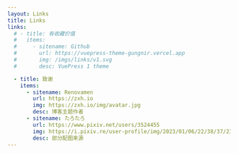 ```yaml
---
layout: Links
title: Links
links:
  # - title: 有收藏价值
  #   items:
  #     - sitename: Github
  #       url: https://vuepress-theme-gungnir.vercel.app
  #       img: /imgs/links/v1.svg
  #       desc: VuePress 1 theme

  - title: 致谢
    items:
      - sitename: Renovamen
        url: https://zxh.io
        img: https://zxh.io/img/avatar.jpg
        desc: 博客主题作者
      - sitename: たろたろ
        url: https://www.pixiv.net/users/3524455
        img: https://i.pixiv.re/user-profile/img/2023/01/06/22/38/37/23846831_7bf483ebcb6c66d6af9e94a1b8ec4502_170.png
        desc: 部分配图来源
---
```

